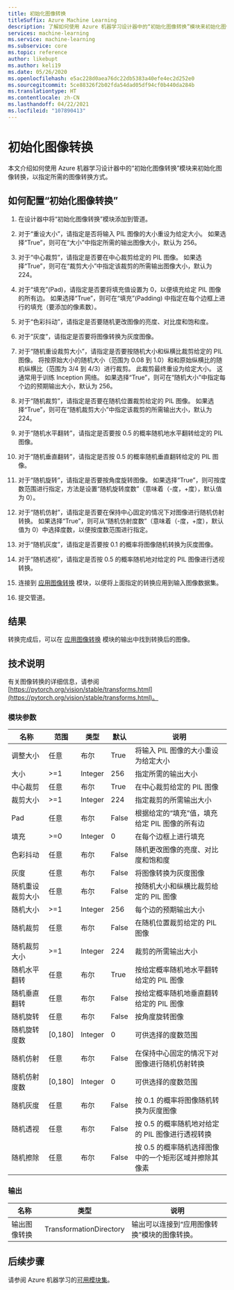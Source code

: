 ```yaml
---
title: 初始化图像转换
titleSuffix: Azure Machine Learning
description: 了解如何使用 Azure 机器学习设计器中的“初始化图像转换”模块来初始化图像转换。
services: machine-learning
ms.service: machine-learning
ms.subservice: core
ms.topic: reference
author: likebupt
ms.author: keli19
ms.date: 05/26/2020
ms.openlocfilehash: e5ac228d0aea76dc22db5383a40efe4ec2d252e0
ms.sourcegitcommit: 5ce88326f2b02fda54dad05df94cf0b440da284b
ms.translationtype: HT
ms.contentlocale: zh-CN
ms.lasthandoff: 04/22/2021
ms.locfileid: "107890413"
---
```

# <a name="init-image-transformation"></a>初始化图像转换

本文介绍如何使用 Azure 机器学习设计器中的“初始化图像转换”模块来初始化图像转换，以指定所需的图像转换方式。

## <a name="how-to-configure-init-image-transformation"></a>如何配置“初始化图像转换”

1.  在设计器中将“初始化图像转换”模块添加到管道。 

2.  对于“重设大小”，请指定是否将输入 PIL 图像的大小重设为给定大小。 如果选择“True”，则可在“大小”中指定所需的输出图像大小，默认为 256。 

3.  对于“中心裁剪”，请指定是否要在中心裁剪给定的 PIL 图像。 如果选择“True”，则可在“裁剪大小”中指定该裁剪的所需输出图像大小，默认为 224。  

4.  对于“填充”(Pad)，请指定是否要将填充值设置为 0，以便填充给定 PIL 图像的所有边。 如果选择“True”，则可在“填充”(Padding) 中指定在每个边框上进行的填充（要添加的像素数）。

5.  对于“色彩抖动”，请指定是否要随机更改图像的亮度、对比度和饱和度。

6.  对于“灰度”，请指定是否要将图像转换为灰度图像。

7.  对于“随机重设裁剪大小”，请指定是否要按随机大小和纵横比裁剪给定的 PIL 图像。 将按原始大小的随机大小（范围为 0.08 到 1.0）和和原始纵横比的随机纵横比（范围为 3/4 到 4/3）进行裁剪。 此裁剪最终重设为给定大小。
    这通常用于训练 Inception 网络。 如果选择“True”，则可在“随机大小”中指定每个边的预期输出大小，默认为 256。

8.  对于“随机裁剪”，请指定是否要在随机位置裁剪给定的 PIL 图像。 如果选择“True”，则可在“随机裁剪大小”中指定该裁剪的所需输出大小，默认为 224。

9.  对于“随机水平翻转”，请指定是否要按 0.5 的概率随机地水平翻转给定的 PIL 图像。

10.  对于“随机垂直翻转”，请指定是否按 0.5 的概率随机垂直翻转给定的 PIL 图像。

11.  对于“随机旋转”，请指定是否要按角度旋转图像。 如果选择“True”，则可按度数范围进行指定，方法是设置“随机旋转度数”（意味着（-度，+度），默认值为 0）。

12.  对于“随机仿射”，请指定是否要在保持中心固定的情况下对图像进行随机仿射转换。 如果选择“True”，则可从“随机仿射度数”（意味着（-度，+度），默认值为 0）中选择度数，以便按度数范围进行指定。

13.  对于“随机灰度”，请指定是否要按 0.1 的概率将图像随机转换为灰度图像。

14.  对于“随机透视”，请指定是否按 0.5 的概率随机地对给定的 PIL 图像进行透视转换。


16.  连接到 [应用图像转换](apply-image-transformation.md) 模块，以便将上面指定的转换应用到输入图像数据集。

17. 提交管道。

## <a name="results"></a>结果

转换完成后，可以在 [应用图像转换](apply-image-transformation.md) 模块的输出中找到转换后的图像。


## <a name="technical-notes"></a>技术说明  

有关图像转换的详细信息，请参阅 [https://pytorch.org/vision/stable/transforms.html](https://pytorch.org/vision/stable/transforms.html)。

###  <a name="module-parameters"></a>模块参数  

| 名称                    | 范围   | 类型    | 默认 | 说明                              |
| ----------------------- | ------- | ------- | ------- | ---------------------------------------- |
| 调整大小                  | 任意     | 布尔 | True    | 将输入 PIL 图像的大小重设为给定大小 |
| 大小                    | >=1     | Integer | 256     | 指定所需的输出大小          |
| 中心裁剪             | 任意     | 布尔 | True    | 在中心裁剪给定的 PIL 图像  |
| 裁剪大小               | >=1     | Integer | 224     | 指定裁剪的所需输出大小 |
| Pad                     | 任意     | 布尔 | False   | 根据给定的“填充”值，填充给定 PIL 图像的所有边 |
| 填充                 | >=0     | Integer | 0       | 在每个边框上进行填充                   |
| 色彩抖动            | 任意     | 布尔 | False   | 随机更改图像的亮度、对比度和饱和度 |
| 灰度               | 任意     | 布尔 | False   | 将图像转换为灰度图像               |
| 随机重设裁剪大小     | 任意     | 布尔 | False   | 按随机大小和纵横比裁剪给定的 PIL 图像 |
| 随机大小             | >=1     | Integer | 256     | 每个边的预期输出大小        |
| 随机裁剪             | 任意     | 布尔 | False   | 在随机位置裁剪给定的 PIL 图像 |
| 随机裁剪大小        | >=1     | Integer | 224     | 裁剪的所需输出大小          |
| 随机水平翻转  | 任意     | 布尔 | True    | 按给定概率随机地水平翻转给定的 PIL 图像 |
| 随机垂直翻转    | 任意     | 布尔 | False   | 按给定概率随机地垂直翻转给定的 PIL 图像 |
| 随机旋转         | 任意     | 布尔 | False   | 按角度旋转图像                |
| 随机旋转度数 | [0,180] | Integer | 0       | 可供选择的度数范围          |
| 随机仿射           | 任意     | 布尔 | False   | 在保持中心固定的情况下对图像进行随机仿射转换 |
| 随机仿射度数   | [0,180] | Integer | 0       | 可供选择的度数范围          |
| 随机灰度        | 任意     | 布尔 | False   | 按 0.1 的概率将图像随机转换为灰度图像 |
| 随机透视      | 任意     | 布尔 | False   | 按 0.5 的概率随机地对给定的 PIL 图像进行透视转换 |
| 随机擦除          | 任意     | 布尔 | False   | 按 0.5 的概率随机选择图像中的一个矩形区域并擦除其像素 |

###  <a name="output"></a>输出  

| 名称                        | 类型                    | 说明                              |
| --------------------------- | ----------------------- | ---------------------------------------- |
| 输出图像转换 | TransformationDirectory | 输出可以连接到“应用图像转换”模块的图像转换。 |

## <a name="next-steps"></a>后续步骤

请参阅 Azure 机器学习的[可用模块集](module-reference.md)。 